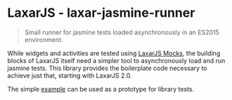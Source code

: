 # LaxarJS - laxar-jasmine-runner

> Small runner for jasmine tests loaded asynchronously in an ES2015 environment.

While widgets and activities are tested using [LaxarJS Mocks](https://github.com/LaxarJS/laxar-mocks), the building blocks of LaxarJS itself need a simpler tool to asynchronously load and run jasmine tests.
This library provides the boilerplate code necessary to achieve just that, starting with LaxarJS 2.0.

The simple [example](example/spec_runner.html) can be used as a prototype for library tests.
